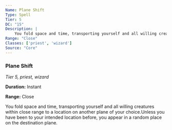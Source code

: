 ```yaml
---
Name: Plane Shift
Type: Spell
Tier: 5
DC: "15"
Description: |
    You fold space and time, transporting yourself and all willing creatures within close range to a location on another plane of your choice.Unless you have been to your intended location before, you appear in a random place on the destination plane.Duration: "Instant"
Range: "Close"
Classes: ['priest', 'wizard']
Source: "Core"
---
```


### Plane Shift

_Tier 5, priest, wizard_

**Duration:** Instant

**Range:** Close

You fold space and time, transporting yourself and all willing creatures within close range to a location on another plane of your choice.Unless you have been to your intended location before, you appear in a random place on the destination plane.

